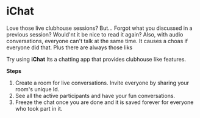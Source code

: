 # iChat
Love those live clubhouse sessions? 
But... Forgot what you discussed in a previous session? 
Would'nt it be nice to read it again? 
Also, with audio conversations, everyone can't talk at the same time. It causes a choas if everyone did that.
Plus there are always those liks

Try using **iChat**
Its a chatting app that provides clubhouse like features.

**Steps**
1. Create a room for live conversations. Invite everyone by sharing your room's unique Id.
2. See all the active participants and have your fun conversations.
3. Freeze the chat once you are done and it is saved forever for everyone who took part in it.

